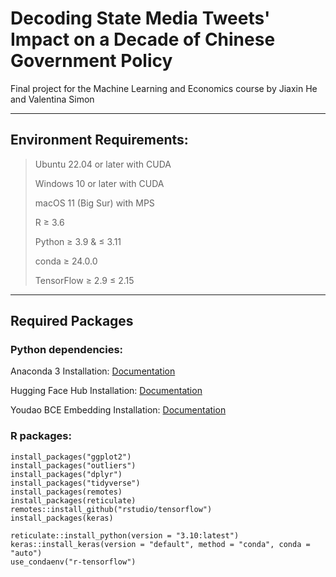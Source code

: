 # Decoding State Media Tweets' Impact on a Decade of Chinese Government Policy

Final project for the Machine Learning and Economics course by Jiaxin He and Valentina Simon

---

## Environment Requirements:

> Ubuntu 22.04 or later with CUDA
>
> Windows 10 or later with CUDA
> 
> macOS 11 (Big Sur) with MPS
> 
> R ≥ 3.6
> 
> Python ≥ 3.9 & ≤ 3.11
> 
> conda ≥ 24.0.0
> 
> TensorFlow ≥ 2.9 ≤ 2.15
> 

---

## Required Packages

### Python dependencies:

Anaconda 3 Installation: [Documentation](https://docs.anaconda.com/free/anaconda/install/index.html)

Hugging Face Hub Installation: [Documentation](https://huggingface.co/docs/huggingface_hub/en/installation)

Youdao BCE Embedding Installation: [Documentation](https://github.com/netease-youdao/BCEmbedding/blob/master/README.md)


### R packages:
```
install_packages("ggplot2")
install_packages("outliers")
install_packages("dplyr")
install_packages("tidyverse")
install_packages(remotes)
install_packages(reticulate)
remotes::install_github("rstudio/tensorflow")
install_packages(keras)

reticulate::install_python(version = "3.10:latest")
keras::install_keras(version = "default", method = "conda", conda = "auto")
use_condaenv("r-tensorflow")
```

